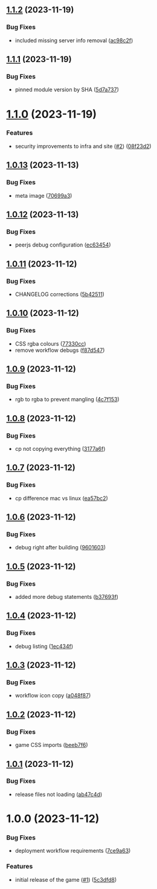 ## [1.1.2](https://github.com/GonzaloHirsch/peer-to-peer-js-tic-tac-toe/compare/v1.1.1...v1.1.2) (2023-11-19)


### Bug Fixes

* included missing server info removal ([ac98c2f](https://github.com/GonzaloHirsch/peer-to-peer-js-tic-tac-toe/commit/ac98c2f12c29a5e8be4d836fd6f66e3bba1b169d))

## [1.1.1](https://github.com/GonzaloHirsch/peer-to-peer-js-tic-tac-toe/compare/v1.1.0...v1.1.1) (2023-11-19)


### Bug Fixes

* pinned module version by SHA ([5d7a737](https://github.com/GonzaloHirsch/peer-to-peer-js-tic-tac-toe/commit/5d7a737b889dc190457ccb63e070f39376e6c826))

# [1.1.0](https://github.com/GonzaloHirsch/peer-to-peer-js-tic-tac-toe/compare/v1.0.13...v1.1.0) (2023-11-19)


### Features

* security improvements to infra and site ([#2](https://github.com/GonzaloHirsch/peer-to-peer-js-tic-tac-toe/issues/2)) ([08f23d2](https://github.com/GonzaloHirsch/peer-to-peer-js-tic-tac-toe/commit/08f23d27762834b0a6bd3e5cf5d6b9b401a3c1dd))

## [1.0.13](https://github.com/GonzaloHirsch/peer-to-peer-js-tic-tac-toe/compare/v1.0.12...v1.0.13) (2023-11-13)


### Bug Fixes

* meta image ([70699a3](https://github.com/GonzaloHirsch/peer-to-peer-js-tic-tac-toe/commit/70699a3969274035dd97ddae481020219a428aca))

## [1.0.12](https://github.com/GonzaloHirsch/peer-to-peer-js-tic-tac-toe/compare/v1.0.11...v1.0.12) (2023-11-13)


### Bug Fixes

* peerjs debug configuration ([ec63454](https://github.com/GonzaloHirsch/peer-to-peer-js-tic-tac-toe/commit/ec634544c2c25f37cb11c1765206d9bd453dcf72))

## [1.0.11](https://github.com/GonzaloHirsch/peer-to-peer-js-tic-tac-toe/compare/v1.0.10...v1.0.11) (2023-11-12)


### Bug Fixes

* CHANGELOG corrections ([5b42511](https://github.com/GonzaloHirsch/peer-to-peer-js-tic-tac-toe/commit/5b42511298ff2749397d168a7b86e128091d6e73))

## [1.0.10](https://github.com/GonzaloHirsch/peer-to-peer-js-tic-tac-toe/compare/v1.0.9...v1.0.10) (2023-11-12)

### Bug Fixes

- CSS rgba colours ([77330cc](https://github.com/GonzaloHirsch/peer-to-peer-js-tic-tac-toe/commit/77330cc6f5d595b51e3fe796caa8af72b563166b))
- remove workflow debugs ([f87d547](https://github.com/GonzaloHirsch/peer-to-peer-js-tic-tac-toe/commit/f87d547134aeca05a7c43200b6178dbee0763000))

## [1.0.9](https://github.com/GonzaloHirsch/peer-to-peer-js-tic-tac-toe/compare/v1.0.8...v1.0.9) (2023-11-12)

### Bug Fixes

- rgb to rgba to prevent mangling ([4c7f153](https://github.com/GonzaloHirsch/peer-to-peer-js-tic-tac-toe/commit/4c7f1538fd64818838977de089ccf27621fdea50))

## [1.0.8](https://github.com/GonzaloHirsch/peer-to-peer-js-tic-tac-toe/compare/v1.0.7...v1.0.8) (2023-11-12)

### Bug Fixes

- cp not copying everything ([3177a6f](https://github.com/GonzaloHirsch/peer-to-peer-js-tic-tac-toe/commit/3177a6f4939b4fa34d39ad39510167b23daeca24))

## [1.0.7](https://github.com/GonzaloHirsch/peer-to-peer-js-tic-tac-toe/compare/v1.0.6...v1.0.7) (2023-11-12)

### Bug Fixes

- cp difference mac vs linux ([ea57bc2](https://github.com/GonzaloHirsch/peer-to-peer-js-tic-tac-toe/commit/ea57bc2d5664439a025b162f75df2a2ffe993816))

## [1.0.6](https://github.com/GonzaloHirsch/peer-to-peer-js-tic-tac-toe/compare/v1.0.5...v1.0.6) (2023-11-12)

### Bug Fixes

- debug right after building ([9601603](https://github.com/GonzaloHirsch/peer-to-peer-js-tic-tac-toe/commit/96016039ee4488ee65d2127c04d2eb7e2ffea33e))

## [1.0.5](https://github.com/GonzaloHirsch/peer-to-peer-js-tic-tac-toe/compare/v1.0.4...v1.0.5) (2023-11-12)

### Bug Fixes

- added more debug statements ([b37693f](https://github.com/GonzaloHirsch/peer-to-peer-js-tic-tac-toe/commit/b37693f09ed5c68f4541bff5c4ae7ad329c8b7ee))

## [1.0.4](https://github.com/GonzaloHirsch/peer-to-peer-js-tic-tac-toe/compare/v1.0.3...v1.0.4) (2023-11-12)

### Bug Fixes

- debug listing ([1ec434f](https://github.com/GonzaloHirsch/peer-to-peer-js-tic-tac-toe/commit/1ec434f9ee945114bf93c8ff1de6ba75479e217c))

## [1.0.3](https://github.com/GonzaloHirsch/peer-to-peer-js-tic-tac-toe/compare/v1.0.2...v1.0.3) (2023-11-12)

### Bug Fixes

- workflow icon copy ([a048f87](https://github.com/GonzaloHirsch/peer-to-peer-js-tic-tac-toe/commit/a048f870dd68c7717b494905f60e04c5a25205c7))

## [1.0.2](https://github.com/GonzaloHirsch/peer-to-peer-js-tic-tac-toe/compare/v1.0.1...v1.0.2) (2023-11-12)

### Bug Fixes

- game CSS imports ([beeb7f6](https://github.com/GonzaloHirsch/peer-to-peer-js-tic-tac-toe/commit/beeb7f64d793a70413033b2fdf150c7ac22aa300))

## [1.0.1](https://github.com/GonzaloHirsch/peer-to-peer-js-tic-tac-toe/compare/v1.0.0...v1.0.1) (2023-11-12)

### Bug Fixes

- release files not loading ([ab47c4d](https://github.com/GonzaloHirsch/peer-to-peer-js-tic-tac-toe/commit/ab47c4d2f5283a13c42f4435548f7561f48fb189))

# 1.0.0 (2023-11-12)

### Bug Fixes

- deployment workflow requirements ([7ce9a63](https://github.com/GonzaloHirsch/peer-to-peer-js-tic-tac-toe/commit/7ce9a63c906c799b8f6f0cce8462c86086c3b5bb))

### Features

- initial release of the game ([#1](https://github.com/GonzaloHirsch/peer-to-peer-js-tic-tac-toe/issues/1)) ([5c3dfd8](https://github.com/GonzaloHirsch/peer-to-peer-js-tic-tac-toe/commit/5c3dfd8f221c982d506a01886e946d39801d80a9))
